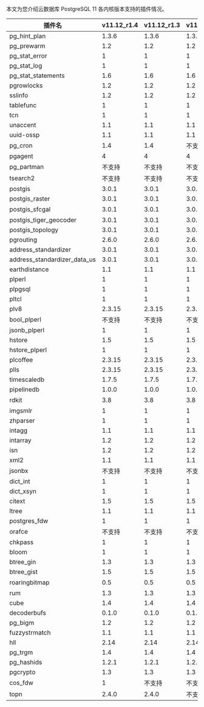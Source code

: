 本文为您介绍云数据库 PostgreSQL 11 各内核版本支持的插件情况。

<table>
<thead><tr><th>插件名</th><th>v11.12_r1.4</th><th>v11.12_r1.3</th><th>v11.12_r1.2</th><th>v11.12_r1.1</th><th>v11.8_r1.0</th></tr></thead>
<tbody>
<tr><td>pg_hint_plan</td><td>1.3.6</td><td>1.3.6</td><td>1.3.6</td><td>1.3.6</td><td>1.3.6</td></tr>
<tr><td>pg_prewarm</td><td>1.2</td><td>1.2</td><td>1.2</td><td>1.2</td><td>1.2</td></tr>
<tr><td>pg_stat_error</td><td>1</td><td>1</td><td>1</td><td>1</td><td>1</td></tr>
<tr><td>pg_stat_log</td><td>1</td><td>1</td><td>1</td><td>1</td><td>1</td></tr>
<tr><td>pg_stat_statements</td><td>1.6</td><td>1.6</td><td>1.6</td><td>1.6</td><td>1.6</td></tr>
<tr><td>pgrowlocks</td><td>1.2</td><td>1.2</td><td>1.2</td><td>1.2</td><td>1.2</td></tr>
<tr><td>sslinfo</td><td>1.2</td><td>1.2</td><td>1.2</td><td>1.2</td><td>1.2</td></tr>
<tr><td>tablefunc</td><td>1</td><td>1</td><td>1</td><td>1</td><td>1</td></tr>
<tr><td>tcn</td><td>1</td><td>1</td><td>1</td><td>1</td><td>1</td></tr>
<tr><td>unaccent</td><td>1.1</td><td>1.1</td><td>1.1</td><td>1.1</td><td>1.1</td></tr>
<tr><td>uuid-ossp</td><td>1.1</td><td>1.1</td><td>1.1</td><td>1.1</td><td>1.1</td></tr>
<tr><td>pg_cron</td><td>1.4</td><td>1.4</td><td>不支持</td><td>不支持</td><td>不支持</td></tr>
<tr><td>pgagent</td><td>4</td><td>4</td><td>4</td><td>4</td><td>4</td></tr>
<tr><td>pg_partman</td><td>不支持</td><td>不支持</td><td>不支持</td><td>不支持</td><td>不支持</td></tr>
<tr><td>tsearch2</td><td>不支持</td><td>不支持</td><td>不支持</td><td>不支持</td><td>不支持</td></tr>
<tr><td>postgis</td><td>3.0.1</td><td>3.0.1</td><td>3.0.1</td><td>3.0.1</td><td>3.0.1</td></tr>
<tr><td>postgis_raster</td><td>3.0.1</td><td>3.0.1</td><td>3.0.1</td><td>3.0.1</td><td>3.0.1</td></tr>
<tr><td>postgis_sfcgal</td><td>3.0.1</td><td>3.0.1</td><td>3.0.1</td><td>3.0.1</td><td>不支持</td></tr>
<tr><td>postgis_tiger_geocoder</td><td>3.0.1</td><td>3.0.1</td><td>3.0.1</td><td>3.0.1</td><td>3.0.1</td></tr>
<tr><td>postgis_topology</td><td>3.0.1</td><td>3.0.1</td><td>3.0.1</td><td>3.0.1</td><td>3.0.1</td></tr>
<tr><td>pgrouting</td><td>2.6.0</td><td>2.6.0</td><td>2.6.0</td><td>2.6.0</td><td>2.6.0</td></tr>
<tr><td>address_standardizer</td><td>3.0.1</td><td>3.0.1</td><td>3.0.1</td><td>3.0.1</td><td>3.0.1</td></tr>
<tr><td>address_standardizer_data_us</td><td>3.0.1</td><td>3.0.1</td><td>3.0.1</td><td>3.0.1</td><td>3.0.1</td></tr>
<tr><td>earthdistance</td><td>1.1</td><td>1.1</td><td>1.1</td><td>1.1</td><td>1.1</td></tr>
<tr><td>plperl</td><td>1</td><td>1</td><td>1</td><td>1</td><td>1</td></tr>
<tr><td>plpgsql</td><td>1</td><td>1</td><td>1</td><td>1</td><td>1</td></tr>
<tr><td>pltcl</td><td>1</td><td>1</td><td>1</td><td>1</td><td>1</td></tr>
<tr><td>plv8</td><td>2.3.15</td><td>2.3.15</td><td>2.3.15</td><td>2.3.15</td><td>2.3.15</td></tr>
<tr><td>bool_plperl</td><td>不支持</td><td>不支持</td><td>不支持</td><td>不支持</td><td>不支持</td></tr>
<tr><td>jsonb_plperl</td><td>1</td><td>1</td><td>1</td><td>1</td><td>1</td></tr>
<tr><td>hstore</td><td>1.5</td><td>1.5</td><td>1.5</td><td>1.5</td><td>1.5</td></tr>
<tr><td>hstore_plperl</td><td>1</td><td>1</td><td>1</td><td>1</td><td>1</td></tr>
<tr><td>plcoffee</td><td>2.3.15</td><td>2.3.15</td><td>2.3.15</td><td>2.3.15</td><td>2.3.15</td></tr>
<tr><td>plls</td><td>2.3.15</td><td>2.3.15</td><td>2.3.15</td><td>2.3.15</td><td>2.3.15</td></tr>
<tr><td>timescaledb</td><td>1.7.5</td><td>1.7.5</td><td>1.7.5</td><td>1.7.5</td><td>1.7.5</td></tr>
<tr><td>pipelinedb</td><td>1.0.0</td><td>1.0.0</td><td>1.0.0</td><td>1.0.0</td><td>1.0.0</td></tr>
<tr><td>rdkit</td><td>3.8</td><td>3.8</td><td>3.8</td><td>3.8</td><td>不支持</td></tr>
<tr><td>imgsmlr</td><td>1</td><td>1</td><td>1</td><td>1</td><td>1</td></tr>
<tr><td>zhparser</td><td>1</td><td>1</td><td>1</td><td>1</td><td>1</td></tr>
<tr><td>intagg</td><td>1.1</td><td>1.1</td><td>1.1</td><td>1.1</td><td>1.1</td></tr>
<tr><td>intarray</td><td>1.2</td><td>1.2</td><td>1.2</td><td>1.2</td><td>1.2</td></tr>
<tr><td>isn</td><td>1.2</td><td>1.2</td><td>1.2</td><td>1.2</td><td>1.2</td></tr>
<tr><td>xml2</td><td>1.1</td><td>1.1</td><td>1.1</td><td>1.1</td><td>1.1</td></tr>
<tr><td>jsonbx</td><td>不支持</td><td>不支持</td><td>不支持</td><td>不支持</td><td>不支持</td></tr>
<tr><td>dict_int</td><td>1</td><td>1</td><td>1</td><td>1</td><td>1</td></tr>
<tr><td>dict_xsyn</td><td>1</td><td>1</td><td>1</td><td>1</td><td>1</td></tr>
<tr><td>citext</td><td>1.5</td><td>1.5</td><td>1.5</td><td>1.5</td><td>1.5</td></tr>
<tr><td>ltree</td><td>1.1</td><td>1.1</td><td>1.1</td><td>1.1</td><td>1.1</td></tr>
<tr><td>postgres_fdw</td><td>1</td><td>1</td><td>1</td><td>1</td><td>1</td></tr>
<tr><td>orafce</td><td>不支持</td><td>不支持</td><td>不支持</td><td>不支持</td><td>不支持</td></tr>
<tr><td>chkpass</td><td>1</td><td>1</td><td>1</td><td>1</td><td>1</td></tr>
<tr><td>bloom</td><td>1</td><td>1</td><td>1</td><td>1</td><td>1</td></tr>
<tr><td>btree_gin</td><td>1.3</td><td>1.3</td><td>1.3</td><td>1.3</td><td>1.3</td></tr>
<tr><td>btree_gist</td><td>1.5</td><td>1.5</td><td>1.5</td><td>1.5</td><td>1.5</td></tr>
<tr><td>roaringbitmap</td><td>0.5</td><td>0.5</td><td>0.5</td><td>0.5</td><td>不支持</td></tr>
<tr><td>rum</td><td>1.3</td><td>1.3</td><td>1.3</td><td>1.3</td><td>1.3</td></tr>
<tr><td>cube</td><td>1.4</td><td>1.4</td><td>1.4</td><td>1.4</td><td>1.4</td></tr>
<tr><td>decoderbufs</td><td>0.1.0</td><td>0.1.0</td><td>0.1.0</td><td>0.1.0</td><td>0.1.0</td></tr>
<tr><td>pg_bigm</td><td>1.2</td><td>1.2</td><td>1.2</td><td>1.2</td><td>1.2</td></tr>
<tr><td>fuzzystrmatch</td><td>1.1</td><td>1.1</td><td>1.1</td><td>1.1</td><td>1.1</td></tr>
<tr><td>hll</td><td>2.14</td><td>2.14</td><td>2.14</td><td>2.14</td><td>2.14</td></tr>
<tr><td>pg_trgm</td><td>1.4</td><td>1.4</td><td>1.4</td><td>1.4</td><td>1.4</td></tr>
<tr><td>pg_hashids</td><td>1.2.1</td><td>1.2.1</td><td>1.2.1</td><td>1.2.1</td><td>1.2.1</td></tr>
<tr><td>pgcrypto</td><td>1.3</td><td>1.3</td><td>1.3</td><td>1.3</td><td>1.3</td></tr>
<tr><td>cos_fdw</td><td>1</td><td>不支持</td><td>不支持</td><td>不支持</td><td>不支持</td></tr>
<tr><td>topn</td><td>2.4.0</td><td>2.4.0</td><td>不支持</td><td>不支持</td><td>不支持</td></tr>
</table>
